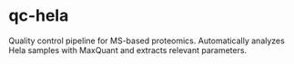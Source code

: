 # qc-hela
 Quality control pipeline for MS-based proteomics. Automatically analyzes Hela samples with MaxQuant and extracts relevant parameters.

